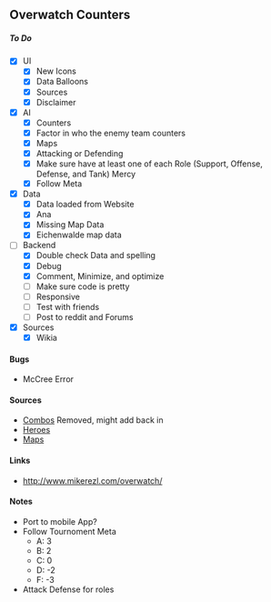 ## Overwatch Counters
##### To Do
- [x] UI
    - [x] New Icons
    - [x] Data Balloons
    - [x] Sources
    - [x] Disclaimer
- [x] AI
    - [x] Counters
    - [x] Factor in who the enemy team counters
    - [x] Maps
    - [x] Attacking or Defending
    - [x] Make sure have at least one of each Role (Support, Offense, Defense, and Tank) Mercy
    - [x] Follow Meta
- [x] Data
    - [x] Data loaded from Website
    - [x] Ana
    - [x] Missing Map Data
    - [x] Eichenwalde map data
- [ ] Backend
    - [x] Double check Data and spelling
    - [x] Debug
    - [x] Comment, Minimize, and optimize
    - [ ] Make sure code is pretty
    - [ ] Responsive
    - [ ] Test with friends
    - [ ] Post to reddit and Forums
- [x] Sources
    - [x] Wikia

#### Bugs
- McCree Error

#### Sources
- [Combos](https://www.youtube.com/watch?v=KNtKdOLxilU) Removed, might add back in
- [Heroes](http://overwatch.gamepedia.com/)
- [Maps](http://overwatch.metabomb.net/gameplay-guides/overwatch-map-guides)

#### Links
- http://www.mikerezl.com/overwatch/

#### Notes
- Port to mobile App?
- Follow Tournoment Meta
    - A: 3
    - B: 2
    - C: 0
    - D: -2
    - F: -3
- Attack Defense for roles
